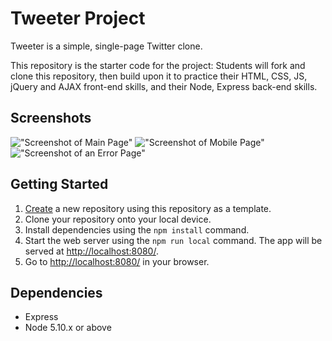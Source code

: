 # Tweeter Project

Tweeter is a simple, single-page Twitter clone.

This repository is the starter code for the project: Students will fork and clone this repository, then build upon it to practice their HTML, CSS, JS, jQuery and AJAX front-end skills, and their Node, Express back-end skills.

## Screenshots

!["Screenshot of Main Page"]('https://github.com/Kryxsoo/tweeter/blob/main/doc/Tablet.png?raw=true')
!["Screenshot of Mobile Page"]('https://github.com/Kryxsoo/tweeter/blob/main/doc/mobile.png?raw=true')
!["Screenshot of an Error Page"]('https://github.com/Kryxsoo/tweeter/blob/main/doc/mobile-error.png?raw=true')

## Getting Started

1. [Create](https://docs.github.com/en/repositories/creating-and-managing-repositories/creating-a-repository-from-a-template) a new repository using this repository as a template.
2. Clone your repository onto your local device.
3. Install dependencies using the `npm install` command.
3. Start the web server using the `npm run local` command. The app will be served at <http://localhost:8080/>.
4. Go to <http://localhost:8080/> in your browser.

## Dependencies

- Express
- Node 5.10.x or above
